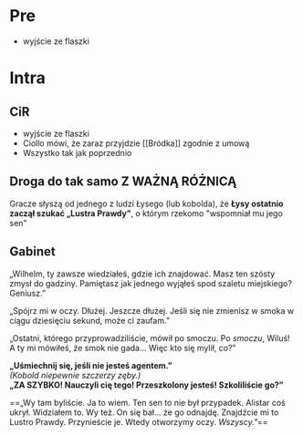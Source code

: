 # Pre
* wyjście ze flaszki

# Intra
## CiR
* wyjście ze flaszki
* Ciollo mówi, że zaraz przyjdzie [[Bródka]] zgodnie z umową
* Wszystko tak jak poprzednio

## Droga do tak samo Z WAŻNĄ RÓŻNICĄ
Gracze słyszą od jednego z ludzi Łysego (lub kobolda), że **Łysy ostatnio zaczął szukać „Lustra Prawdy”**, o którym rzekomo "wspomniał mu jego sen"


## Gabinet
„Wilhelm, ty zawsze wiedziałeś, gdzie ich znajdować. Masz ten szósty zmysł do gadziny. Pamiętasz jak jednego wyjąłeś spod szaletu miejskiego? Geniusz.”

„Spójrz mi w oczy. Dłużej. Jeszcze dłużej. Jeśli się nie zmienisz w smoka w ciągu dziesięciu sekund, może ci zaufam.”

„Ostatni, którego przyprowadziliście, mówił po smoczu. Po _smoczu_, Wiluś! A ty mi mówiłeś, że smok nie gada... Więc kto się mylił, co?”

**„Uśmiechnij się, jeśli nie jesteś agentem.”**  
_(Kobold niepewnie szczerzy zęby.)_  
**„ZA SZYBKO! Nauczyli cię tego! Przeszkolony jesteś! Szkoliliście go?”**

==„Wy tam byliście. Ja to wiem. Ten sen to nie był przypadek. Alistar coś ukrył. Widziałem to. Wy też. On się bał... że go odnajdę. Znajdźcie mi to Lustro Prawdy. Przynieście je. Wtedy otworzymy oczy. _Wszyscy._”==